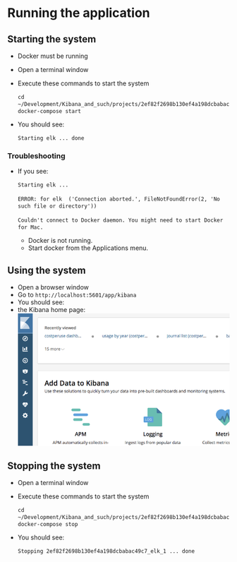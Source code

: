 # Running the application

## Starting the system

* Docker must be running
* Open a terminal window
* Execute these commands to start the system

    ```
    cd ~/Development/Kibana_and_such/projects/2ef82f2698b130ef4a198dcbabac49c7/
    docker-compose start
    ```

* You should see:

    ```
    Starting elk ... done
    ```

### Troubleshooting

* If you see:

    ```
    Starting elk ... 
    
    ERROR: for elk  ('Connection aborted.', FileNotFoundError(2, 'No such file or directory'))
    
    Couldn't connect to Docker daemon. You might need to start Docker for Mac.
    ```

    * Docker is not running. 
    * Start docker from the Applications menu.

## Using the system

* Open a browser window
* Go to `http://localhost:5601/app/kibana`
* You should see: 
* 	the Kibana home page:
	![the Kibana home page](images/kibana_home_page.png)

## Stopping the system

* Open a terminal window
* Execute these commands to start the system

    ```
    cd ~/Development/Kibana_and_such/projects/2ef82f2698b130ef4a198dcbabac49c7/
    docker-compose stop
    ```

* You should see:

    ```
    Stopping 2ef82f2698b130ef4a198dcbabac49c7_elk_1 ... done
    ```
